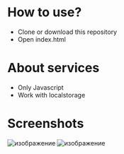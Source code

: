 # How to use?
* Clone or download this repository
* Open index.html 

# About services
* Only Javascript
* Work with localstorage

# Screenshots
![изображение](https://user-images.githubusercontent.com/77237424/185990861-2a08d086-bbbb-4bca-ac6f-da17ee8a39e2.png)
![изображение](https://user-images.githubusercontent.com/77237424/185990890-9673eb63-868b-4136-bcb7-8192d45eeec9.png)
